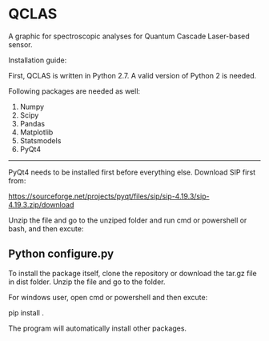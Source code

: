 # QCLAS
A graphic for spectroscopic analyses for Quantum Cascade Laser-based sensor.

Installation guide:

First, QCLAS is written in Python 2.7. A valid version of Python 2 is needed.

Following packages are needed as well:

1. Numpy
2. Scipy
3. Pandas
4. Matplotlib
5. Statsmodels
6. PyQt4
-------------------------
PyQt4 needs to be installed first before everything else. Download SIP first from:

https://sourceforge.net/projects/pyqt/files/sip/sip-4.19.3/sip-4.19.3.zip/download

Unzip the file and go to the unziped folder and run cmd or powershell or bash, and then excute:

Python configure.py
-------------------------
To install the package itself, clone the repository or download the tar.gz file in dist folder. Unzip the file and go to the folder.

For windows user, open cmd or powershell and then excute:

pip install .

The program will automatically install other packages.